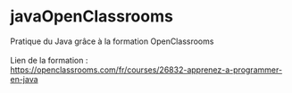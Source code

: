 # javaOpenClassrooms
Pratique du Java grâce à la formation OpenClassrooms<br><br>
Lien de la formation :<br>
https://openclassrooms.com/fr/courses/26832-apprenez-a-programmer-en-java
